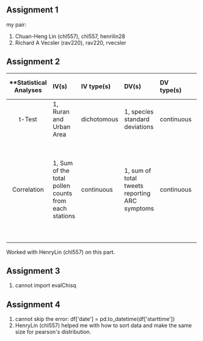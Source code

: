 ## Assignment 1
my pair: 
1. Chuan-Heng Lin (chl557), chl557, henrilin28
2. Richard A Vecsler (rav220), rav220, rvecsler

## Assignment 2

| **Statistical Analyses	|  IV(s)  |  IV type(s) |  DV(s)  |  DV type(s)  |  Control Var | Control Var type  | Question to be answered | _H0_ | alpha | link to paper **| 
|:----------:|:----------|:------------|:-------------|:-------------|:------------|:------------- |:------------------|:----:|:-------:|:-------|
t-Test	| 1, Ruran and Urban Area | dichotomous | 1,  species standard deviations | continuous | 0 | n/a | 	Are urban arrivals of birds significantly more variable than rural arrivals? | Urban test groups <= Rural test group | 0.001 | [Bird Migration Advances More Strongly in Urban Environments](http://journals.plos.org/plosone/article?id=10.1371/journal.pone.0063482) |
Correlation	| 1, Sum of the total pollen counts from each stations | continuous | 1, sum of total tweets reporting ARC symptoms  | continuous | 0 | n/a | Is there a significant correlation of Pollen Counts with Tweets Reporting Symptoms of Allergic Rhinoconjunctivitis? | Significant level of pollen and tweets >= alpha | 0.05 | [Can Twitter Be a Source of Information on Allergy? Correlation of Pollen Counts with Tweets Reporting Symptoms of Allergic Rhinoconjunctivitis and Names of Antihistamine Drugs](http://journals.plos.org/plosone/article?id=10.1371/journal.pone.0133706) |
|||||||||
  
Worked with HenryLin (chl557) on this part.  
  
## Assignment 3
1. cannot import evalChisq


## Assignment 4
1. cannot skip the error: df['date'] = pd.to_datetime(df['starttime']) 
2. HenryLin (chl557) helped me with how to sort data and make the same size for pearson's distribution. 


